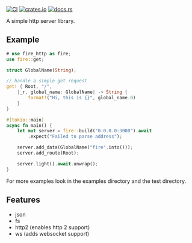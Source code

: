 [![CI](https://github.com/fire-lib/fire-http/actions/workflows/ci.yaml/badge.svg)](https://github.com/fire-lib/fire-http/actions/workflows/ci.yaml)
[![crates.io](https://img.shields.io/crates/v/fire-http)](https://crates.io/crates/fire-http)
[![docs.rs](https://img.shields.io/docsrs/fire-http)](https://docs.rs/fire-http)

A simple http server library.

## Example
```rust no_run
# use fire_http as fire;
use fire::get;

struct GlobalName(String);

// handle a simple get request
get! { Root, "/",
	|_r, global_name: GlobalName| -> String {
		format!("Hi, this is {}", global_name.0)
	}
}

#[tokio::main]
async fn main() {
	let mut server = fire::build("0.0.0.0:3000").await
		.expect("Failed to parse address");

	server.add_data(GlobalName("fire".into()));
	server.add_route(Root);

	server.light().await.unwrap();
}
```

For more examples look in the examples directory and the test directory.

## Features
- json
- fs
- http2 (enables http 2 support)
- ws (adds websocket support)